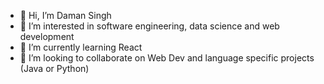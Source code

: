 - 👋 Hi, I’m Daman Singh
- 👀 I’m interested in software engineering, data science and web development
- 🌱 I’m currently learning React
- 💞️ I’m looking to collaborate on Web Dev and language specific projects (Java or Python)


<!---
damansingh98/damansingh98 is a ✨ special ✨ repository because its `README.md` (this file) appears on your GitHub profile.
You can click the Preview link to take a look at your changes.
--->

